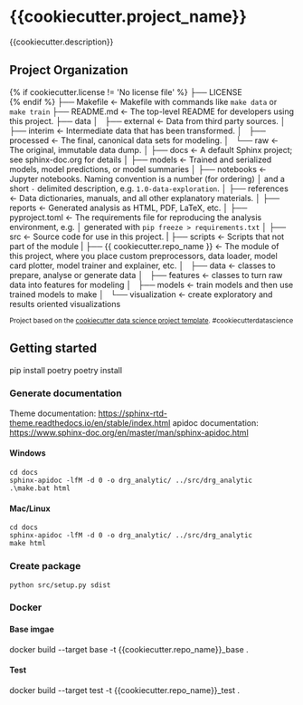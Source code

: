 # {{cookiecutter.project_name}}

{{cookiecutter.description}}

## Project Organization

{% if cookiecutter.license != 'No license file' %}
    ├── LICENSE  
{% endif %}
    ├── Makefile           <- Makefile with commands like `make data` or `make train`
    ├── README.md          <- The top-level README for developers using this project.
    ├── data
    │   ├── external       <- Data from third party sources.
    │   ├── interim        <- Intermediate data that has been transformed.
    │   ├── processed      <- The final, canonical data sets for modeling.
    │   └── raw            <- The original, immutable data dump.
    │
    ├── docs               <- A default Sphinx project; see sphinx-doc.org for details
    │
    ├── models             <- Trained and serialized models, model predictions, or model summaries
    │
    ├── notebooks          <- Jupyter notebooks. Naming convention is a number (for ordering)
    │                         and a short `-` delimited description, e.g. `1.0-data-exploration`.
    │
    ├── references         <- Data dictionaries, manuals, and all other explanatory materials.
    │
    ├── reports            <- Generated analysis as HTML, PDF, LaTeX, etc.
    │
    ├── pyproject.toml     <- The requirements file for reproducing the analysis environment, e.g.
    │                         generated with `pip freeze > requirements.txt`
    │
    ├── src                <- Source code for use in this project.
    |   ├── scripts        <- Scripts that not part of the module
    |   ├── {{ cookiecutter.repo_name }}    <- The module of this project, where you place custom preprocessors, data loader, model card plotter, model trainer and explainer, etc.
    │       ├── data                        <- classes to prepare, analyse or generate data
    │       ├── features                    <- classes to turn raw data into features for modeling
    │       ├── models                      <- train models and then use trained models to make
    │       └── visualization               <- create exploratory and results oriented visualizations

<p><small>Project based on the <a target="_blank" href="https://drivendata.github.io/cookiecutter-data-science/">cookiecutter data science project template</a>. #cookiecutterdatascience</small></p>

## Getting started

pip install poetry
poetry install


### Generate documentation

Theme documentation: https://sphinx-rtd-theme.readthedocs.io/en/stable/index.html
apidoc documentation: https://www.sphinx-doc.org/en/master/man/sphinx-apidoc.html

#### Windows

```shell
cd docs
sphinx-apidoc -lfM -d 0 -o drg_analytic/ ../src/drg_analytic
.\make.bat html
```

#### Mac/Linux

```shell
cd docs
sphinx-apidoc -lfM -d 0 -o drg_analytic/ ../src/drg_analytic
make html
```


### Create package

```shell
python src/setup.py sdist
```


### Docker

#### Base imgae
docker build --target base -t {{cookiecutter.repo_name}}_base .  

#### Test
docker build --target test -t {{cookiecutter.repo_name}}_test .  